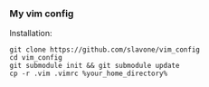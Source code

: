 ### My vim config

Installation:
```
git clone https://github.com/slavone/vim_config
cd vim_config
git submodule init && git submodule update
cp -r .vim .vimrc %your_home_directory%
```
